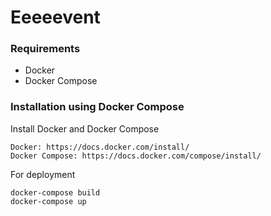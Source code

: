 # Eeeeevent


### Requirements
* Docker
* Docker Compose

### Installation using Docker Compose

Install Docker and Docker Compose

    Docker: https://docs.docker.com/install/
    Docker Compose: https://docs.docker.com/compose/install/

For deployment

    docker-compose build
    docker-compose up
